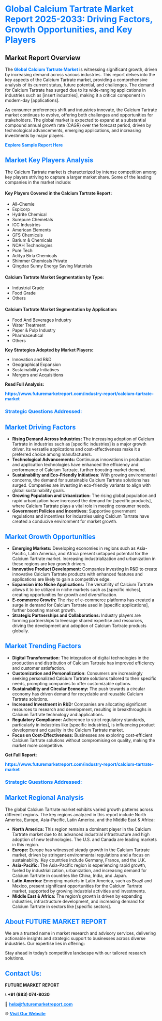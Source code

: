 <h1 style="color: #007BFF;">Global Calcium Tartrate Market Report 2025-2033: Driving Factors, Growth Opportunities, and Key Players</h1>

<section id="overview">
<h2>Market Report Overview</h2>
<p>The <a href="https://www.futuremarketreport.com/industry-report/calcium-tartrate-market" style="color: #007BFF; text-decoration: none;"><strong>Global Calcium Tartrate Market</strong></a> is witnessing significant growth, driven by increasing demand across various industries. This report delves into the key aspects of the Calcium Tartrate market, providing a comprehensive analysis of its current status, future potential, and challenges. The demand for Calcium Tartrate has surged due to its wide-ranging applications in industries such as [insert industries], making it a critical component in modern-day [applications].</p>
<p>As consumer preferences shift and industries innovate, the Calcium Tartrate market continues to evolve, offering both challenges and opportunities for stakeholders. The global market is expected to expand at a substantial compound annual growth rate (CAGR) over the forecast period, driven by technological advancements, emerging applications, and increasing investments by major players.</p>
</section>

<section id="overview">
<p><a href="https://www.futuremarketreport.com/request-sample/reportId=34064" style="color: #007BFF; text-decoration: none;"><strong>Explore Sample Report Here</strong></a></p>
</section>

<section id="key-players">
<h2 style="color: #007BFF;">Market Key Players Analysis</h2>
<p>The Calcium Tartrate market is characterized by intense competition among key players striving to capture a larger market share. Some of the leading companies in the market include:</p>
<h4>Key Players Covered in the Calcium Tartrate Report:</h4>
<ul><li>All-Chemie</li><li>Espicorp</li><li>Hydrite Chemical</li><li>Surepure Chemetals</li><li>ICC Industries</li><li>American Elements</li><li>GFS Chemicals</li><li>Barium &amp; Chemicals</li><li>NOAH Technologies</li><li>Pure Tech</li><li>Aditya Birla Chemicals</li><li>Shimmer Chemicals Private</li><li>Qingdao Sunny Energy Saving Materials</li></ul>
<h4>Calcium Tartrate Market Segmentation by Type:</h4>
<ul><li>Industrial Grade</li><li>Food Grade</li><li>Others</li></ul>

<h4>Calcium Tartrate Market Segmentation by Application:</h4>
<ul><li>Food And Beverages Industry</li><li>Water Treatment</li><li>Paper &amp; Pulp Industry</li><li>Pharmaceutical</li><li>Others</li></ul>
<p><strong>Key Strategies Adopted by Market Players:</strong></p>
<ul>
<li>Innovation and R&D</li>
<li>Geographical Expansion</li>
<li>Sustainability Initiatives</li>
<li>Mergers and Acquisitions</li>
</ul>
</section>

<section>
<p><strong>Read Full Analysis: </strong></p><a href="https://www.futuremarketreport.com/industry-report/calcium-tartrate-market" style="color: #007BFF; text-decoration: none;"><strong>https://www.futuremarketreport.com/industry-report/calcium-tartrate-market</strong></a>
<h3 style="color: #007BFF;">Strategic Questions Addressed:</h3>
</section>

<section id="driving-factors">
<h2 style="color: #007BFF;">Market Driving Factors</h2>
<ul>
<li><strong>Rising Demand Across Industries:</strong> The increasing adoption of Calcium Tartrate in industries such as [specific industries] is a major growth driver. Its versatile applications and cost-effectiveness make it a preferred choice among manufacturers.</li>
<li><strong>Technological Advancements:</strong> Continuous innovations in production and application technologies have enhanced the efficiency and performance of Calcium Tartrate, further boosting market demand.</li>
<li><strong>Sustainability and Eco-Friendly Initiatives:</strong> With growing environmental concerns, the demand for sustainable Calcium Tartrate solutions has surged. Companies are investing in eco-friendly variants to align with global sustainability goals.</li>
<li><strong>Growing Population and Urbanization:</strong> The rising global population and rapid urbanization have increased the demand for [specific products], where Calcium Tartrate plays a vital role in meeting consumer needs.</li>
<li><strong>Government Policies and Incentives:</strong> Supportive government regulations and incentives for industries using Calcium Tartrate have created a conducive environment for market growth.</li>
</ul>
</section>

<section id="growth-opportunities">
<h2 style="color: #007BFF;">Market Growth Opportunities</h2>
<ul>
<li><strong>Emerging Markets:</strong> Developing economies in regions such as Asia-Pacific, Latin America, and Africa present untapped potential for the Calcium Tartrate market. Increasing industrialization and urbanization in these regions are key growth drivers.</li>
<li><strong>Innovative Product Development:</strong> Companies investing in R&D to create innovative Calcium Tartrate products with enhanced features and applications are likely to gain a competitive edge.</li>
<li><strong>Expansion into Niche Applications:</strong> The versatility of Calcium Tartrate allows it to be utilized in niche markets such as [specific niches], creating opportunities for growth and diversification.</li>
<li><strong>E-commerce Growth:</strong> The rise of e-commerce platforms has created a surge in demand for Calcium Tartrate used in [specific applications], further boosting market growth.</li>
<li><strong>Strategic Partnerships and Collaborations:</strong> Industry players are forming partnerships to leverage shared expertise and resources, driving the development and adoption of Calcium Tartrate products globally.</li>
</ul>
</section>

<section id="trending-factors">
<h2 style="color: #007BFF;">Market Trending Factors</h2>
<ul>
<li><strong>Digital Transformation:</strong> The integration of digital technologies in the production and distribution of Calcium Tartrate has improved efficiency and customer satisfaction.</li>
<li><strong>Customization and Personalization:</strong> Consumers are increasingly seeking personalized Calcium Tartrate solutions tailored to their specific needs, prompting companies to offer customizable options.</li>
<li><strong>Sustainability and Circular Economy:</strong> The push towards a circular economy has driven demand for recyclable and reusable Calcium Tartrate solutions.</li>
<li><strong>Increased Investment in R&D:</strong> Companies are allocating significant resources to research and development, resulting in breakthroughs in Calcium Tartrate technology and applications.</li>
<li><strong>Regulatory Compliance:</strong> Adherence to strict regulatory standards, particularly in industries like [specific industries], is influencing product development and quality in the Calcium Tartrate market.</li>
<li><strong>Focus on Cost-Effectiveness:</strong> Businesses are exploring cost-efficient Calcium Tartrate solutions without compromising on quality, making the market more competitive.</li>
</ul>
</section>

<section>
<p><strong>Get Full Report: </strong></p><a href="https://www.futuremarketreport.com/industry-report/calcium-tartrate-market" style="color: #007BFF; text-decoration: none;"><strong>https://www.futuremarketreport.com/industry-report/calcium-tartrate-market</strong></a>
<h3 style="color: #007BFF;">Strategic Questions Addressed:</h3>
</section>


<section id="regional-analysis">
<h2 style="color: #007BFF;">Market Regional Analysis</h2>
<p>The global Calcium Tartrate market exhibits varied growth patterns across different regions. The key regions analyzed in this report include North America, Europe, Asia-Pacific, Latin America, and the Middle East & Africa:</p>
<ul>
<li><strong>North America:</strong> This region remains a dominant player in the Calcium Tartrate market due to its advanced industrial infrastructure and high adoption of new technologies. The U.S. and Canada are leading markets in this region.</li>
<li><strong>Europe:</strong> Europe has witnessed steady growth in the Calcium Tartrate market, driven by stringent environmental regulations and a focus on sustainability. Key countries include Germany, France, and the U.K.</li>
<li><strong>Asia-Pacific:</strong> The Asia-Pacific region is experiencing rapid growth, fueled by industrialization, urbanization, and increasing demand for Calcium Tartrate in countries like China, India, and Japan.</li>
<li><strong>Latin America:</strong> Emerging markets in Latin America, such as Brazil and Mexico, present significant opportunities for the Calcium Tartrate market, supported by growing industrial activities and investments.</li>
<li><strong>Middle East & Africa:</strong> The region’s growth is driven by expanding industries, infrastructure development, and increasing demand for Calcium Tartrate in sectors like [specific sectors].</li>
</ul>
</section>

<footer>
<h2 style="color: #007BFF;">About FUTURE MARKET REPORT</h2>
<p>We are a trusted name in market research and advisory services, delivering actionable insights and strategic support to businesses across diverse industries. Our expertise lies in offering:</p>

<p>Stay ahead in today’s competitive landscape with our tailored research solutions.</p>

<h2 style="color: #007BFF;">Contact Us:</h2>
<p><strong>FUTURE MARKET REPORT</strong></p>
<p>📞 <strong>+91 (883) 074-8030</strong></p>
<p>📧 <strong><a href="mailto:help@futuremarketreport.com" style="color: #007BFF;">help@futuremarketreport.com</a></strong></p>
<p>🌐 <strong><a href="https://www.futuremarketreport.com/" style="color: #007BFF;">Visit Our Website</a></strong></p>
</footer>